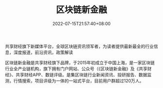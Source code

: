﻿---
weight: 
title: "区块链新金融"
description: "共享财经旗下新媒体平台，全球区块链资讯领军者，为读者提供最新最全的行业信息，深度报道，前沿资讯，政策解读"
date: 2022-07-15T21:57:40+08:00
lastmod: 2022-07-15T16:45:40+08:00
draft: false
authors: ["seven"]
featuredImage: "qukuailianxinjinrong.jpg"
link: "http://mp.weixin.qq.com/profile?src=3&timestamp=1657847435&ver=1&signature=xVH0imiV58HWAC1xRjWaathSgiOuQnBw1eX-gdDW5*hwxsA9HFa-fu1ncMk7rxX0dzi26BXFbt-JuoybTC3CSg=="
tags: ["微信公众号","区块链新金融"]
categories: ["navigation"]
navigation: ["微信公众号"]
lightgallery: true
toc: true
pinned: false
recommend: false
recommend1: false
---
共享财经旗下新媒体平台，全球区块链资讯领军者，为读者提供最新最全的行业信息，深度报道，前沿资讯，政策解读

区块链新金融是共享财经旗下品牌，于2015年初成立于中国上海，是一家区块链行业全产业链机构，旗下拥有门户网站、公众号（《区块链新金融》及《共享财经》、共享财经APP、数链评级。是集区块链行业新闻资讯、投研报告、数据监测，行情搜索，项目评级为一体的一站式平台，目前用户群超过120万人。